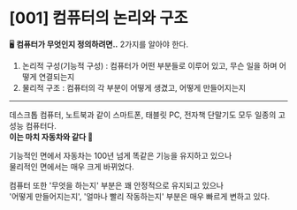 # [001] 컴퓨터의 논리와 구조 

🖥 **컴퓨터가 무엇인지 정의하려면..**  2가지를 알아야 한다.
1) 논리적 구성(기능적 구성) : 컴퓨터가 어떤 부분들로 이루어 있고, 무슨 일을 하며 어떻게 연결되는지
2) 물리적 구조 : 컴퓨터의 각 부분이 어떻게 생겼고, 어떻게 만들어지는지  
---

데스크톱 컴퓨터, 노트북과 같이 스마트폰, 태블릿 PC, 전자책 단말기도 모두 일종의 고성능 컴퓨터다.  
**이는 마치 자동차와 같다 🚗**   

기능적인 면에서 자동차는 100년 넘게 똑같은 기능을 유지하고 있으나  
물리적인 면에서는 매우 크게 바뀌었다.  

컴퓨터 또한 '무엇을 하는지' 부분은 꽤 안정적으로 유지되고 있으나  
'어떻게 만들어지는지', '얼마나 빨리 작동하는지' 부분은 매우 빠르게 변하고 있다.
